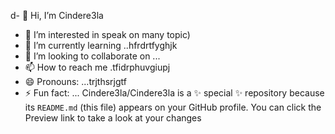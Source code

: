 d- 👋 Hi, I’m Cindere3la
- 👀 I’m interested in speak on many topic)
- 🌱 I’m currently learning ..hfrdrtfyghjk
- 💞️ I’m looking to collaborate on ...
- 📫 How to reach me .tfidrphuvgiupj
- 😄 Pronouns: ...trjthsrjgtf
- ⚡ Fun fact: ...
Cindere3la/Cindere3la is a ✨ special ✨ repository because its `README.md` (this file) appears on your GitHub profile.
You can click the Preview link to take a look at your changes
